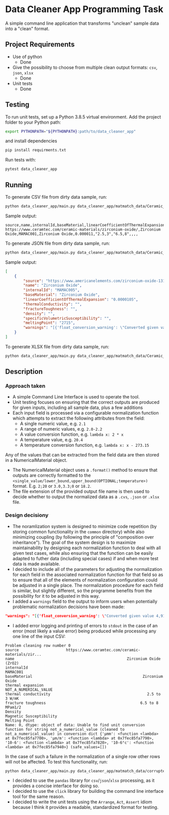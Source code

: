 # Data Cleaner App Programming Task
A simple command line application that transforms "unclean" sample data into a "clean"
format. 

## Project Requirements
* Use of python
  * Done
* Give the possibility to choose from multiple clean output formats: `csv`, `json`, `xlsx`
  * Done
* Unit tests
  * Done

## Testing

To run unit tests, set up a Python 3.8.5 virtual environment. Add the project folder
to your Python path:
```bash
export PYTHONPATH="${PYTHONPATH}:path/to/data_cleaner_app"
```
and install dependencies
```bash
pip install requirments.txt
```
Run tests with:
```bash
pytest data_cleaner_app
```

## Running
To generate CSV file from dirty data sample, run:
```bash
python data_cleaner_app/main.py data_cleaner_app/matmatch_data/Ceramic_Raw_Data.csv my_test_output.csv
```

Sample output:
```csv
source,name,internalId,baseMaterial,linearCoefficientOfThermalExpansion,thermalConductivity,fractureToughness,density,specificVolumetricSusceptibility,meltingPoint,warnings
https://www.ceramtec.com/ceramic-materials/zirconium-oxide/,Zirconium Oxide,MAMAC001,Zirconium Oxide,0.000011,"2.5,3","6.5,8",,,,
```
To generate JSON file from dirty data sample, run:
```bash
python data_cleaner_app/main.py data_cleaner_app/matmatch_data/Ceramic_Raw_Data.csv my_test_output.json
```

Sample output:
```json
[
    {
        "source": "https://www.americanelements.com/zirconium-oxide-1314-23-4",
        "name": "Zirconium Oxide",
        "internalId": "MAMAC005",
        "baseMaterial": "Zirconium Oxide",
        "linearCoefficientOfThermalExpansion": "0.0000105",
        "thermalConductivity": "",
        "fractureToughness": "",
        "density": "",
        "specificVolumetricSusceptibility": "",
        "meltingPoint": "2715",
        "warnings": "[{'float_conversion_warning': \"Converted given value 4,919 to float value 4919.0 using ',' thousands marker\"}]"
    }
]
```

To generate XLSX file from dirty data sample, run:
```bash
python data_cleaner_app/main.py data_cleaner_app/matmatch_data/Ceramic_Raw_Data.csv my_test_output.xlsx
```

## Description

### Approach taken
* A simple Command Line Interface is used to operate the tool.
* Unit testing focuses on ensuring that the correct outputs are produced for given inputs, including all sample data, plus a few additions
* Each input field is processed via a configurable normalization function which attempts to extract the following attributes from the field:
  * A single numeric value, e.g. `2.1`
  * A range of numeric values, e.g. `2.0-2.2`
  * A value conversion function, e.g. `lambda x: 2 * x`
  * A temperature value, e.g. `20.4`
  * A temperature conversion function, e.g. `lambda x: x - 273.15`

Any of the values that can be extracted from the field data are then stored in a NumericalMaterial object.
* The NumericalMaterial object uses a `.format()` method to ensure that outputs are correctly formatted to the `<single_value/lower_bound,upper_bound(OPTIONAL;temperature>)` format. E.g. `2;20` or `3.0,3.3;0` or `18.2`.
* The file extension of the provided output file name is then used to decide whether to output the normalized data as a `.cvs`, `.json` or `.xlsx` file.

### Design decisiony
* The noramlization system is designed to minimize code repetition (by storing common 
functionality in the `common` directory) while also minimizing coupling (by following
the principle of "composition over inheritance"). The goal of the system design is to
maximize maintainability by designing each normalization function to deal with all given 
test cases, while also ensuring that the function can be easily adapted to futher data 
(including special cases) if and when more test data is made available.
* I decided to include all of the parameters for adjusting the normalization for each
field in the associated normalization function for that field so as to ensure that 
all of the elements of normalization configuration could be adjusted in a single place. 
The normalization procedure for each field is similar, but slightly different, so the 
programme benefits from the possibility for it to be adjusted in this way.
* I added a `warnings` field to the output to inform users when potentially 
problematic normalization decisions have been made:

```json
"warnings": "[{'float_conversion_warning': \"Converted given value 4,919 to float value 4919.0 using ',' thousands marker\"}]
```
* I added error logging and printing of errors to `stdout` in the case of an error (most
likely a value error) being produced while processing any one line of the input CSV:
```
Problem cleaning row number 0 
source                     https://www.ceramtec.com/ceramic-materials/zir...
name                                                  Zirconium Oxide (ZrO2)
internalId                                                          MAMAC001
baseMaterial                                                 Zirconium Oxide
thermal expansion                                      NOT_A_NUMERICAL_VALUE
thermal conductivity                                           2.5 to 3 W/mK
fracture toughness                                          6.5 to 8 MPam1/2
Density                                                                     
Magnetic Susceptibility                                                     
Melting Point                                                               
Name: 0, dtype: object of data: Unable to find unit conversion function for string not_a_numerical_value (cleaned to not_a_numerical_value) in conversion dict {'µmm': <function <lambda> at 0x7fec85fa7700>, 'µm/m': <function <lambda> at 0x7fec85fa7790>, '10-6': <function <lambda> at 0x7fec85fa7820>, '10-6°c': <function <lambda> at 0x7fec85fa7940>} (safe_values=[])

```
In the case of such a failure in the normalization of a single row other rows will not be
affected. To test this functionality, run:
```bash
python data_cleaner_app/main.py data_cleaner_app/matmatch_data/corrupted.csv my_corrupted_output.json
```
* I decided to use the `pandas` library for `csv`/`json`/`xlsx` processing, as it provides
a concise interface for doing so.
* I decided to use the `click` library for building the command line interface tool for
the same reason.
* I decided to write the unit tests using the `Arrange`, `Act`, `Assert` idiom because
I think it provides a readable, standardized format for testing.